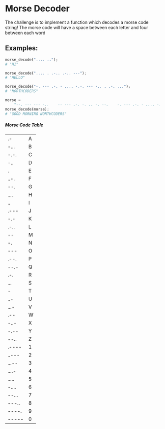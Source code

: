 # Morse Decoder

The challenge is to implement a function which decodes a morse code string!
The morse code will have a space between each letter and four between each word

## Examples:

```py
morse_decode(".... ..");
# "HI"

morse_decode(".... . .-.. .-.. ---");
# "HELLO"

morse_decode("-. --- .-. - .... -.-. --- -.. . .-. ...");
# "NORTHCODERS"

morse =
	"--. --- --- -..    -- --- .-. -. .. -. --.    -. --- .-. - .... -.-. --- -.. . .-. ...";
morse_decode(morse);
# "GOOD MORNING NORTHCODERS"
```

##### Morse Code Table

<table>

<tbody>
        <tr>
        <td>.-</td><td>A</td>
        </tr>
        <tr>
        <td>-...</td><td>B</td>
        </tr>
        <tr>
        <td>-.-.</td><td>C</td>
        </tr>
        <tr>
        <td>-..</td><td>D</td>
        </tr>
        <tr>
        <td>.</td><td>E</td>
        </tr>
        <tr>
        <td>..-.</td><td>F</td>
        </tr>
        <tr>
        <td>--.</td><td>G</td>
        </tr>
        <tr>
        <td>....</td><td>H</td>
        </tr>
        <tr>
        <td>..</td><td>I</td>
        </tr>
        <tr>
        <td>.---</td><td>J</td>
        </tr>
        <tr>
        <td>-.-</td><td>K</td>
        </tr>
        <tr>
        <td>.-..</td><td>L</td>
        </tr>
        <tr>
        <td>--</td><td>M</td>
        </tr>
        <tr>
        <td>-.</td><td>N</td>
        </tr>
        <tr>
        <td>---</td><td>O</td>
        </tr>
        <tr>
        <td>.--.</td><td>P</td>
        </tr>
        <tr>
        <td>--.-</td><td>Q</td>
        </tr>
        <tr>
        <td>.-.</td><td>R</td>
        </tr>
        <tr>
        <td>...</td><td>S</td>
        </tr>
        <tr>
        <td>-</td><td>T</td>
        </tr>
        <tr>
        <td>..-</td><td>U</td>
        </tr>
        <tr>
        <td>...-</td><td>V</td>
        </tr>
        <tr>
        <td>.--</td><td>W</td>
        </tr>
        <tr>
        <td>-..-</td><td>X</td>
        </tr>
        <tr>
        <td>-.--</td><td>Y</td>
        </tr>
        <tr>
        <td>--..</td><td>Z</td>
        </tr>
        <tr>
        <td>.----</td><td>1</td>
        </tr>
        <tr>
        <td>..---</td><td>2</td>
        </tr>
        <tr>
        <td>...--</td><td>3</td>
        </tr>
        <tr>
        <td>....-</td><td>4</td>
        </tr>
        <tr>
        <td>.....</td><td>5</td>
        </tr>
        <tr>
        <td>-....</td><td>6</td>
        </tr>
        <tr>
        <td>--...</td><td>7</td>
        </tr>
        <tr>
        <td>---..</td><td>8</td>
        </tr>
        <tr>
        <td>----.</td><td>9</td>
        </tr>
        <tr>
        <td>-----</td><td>0</td>
        </tr>
</tbody>

</table>
